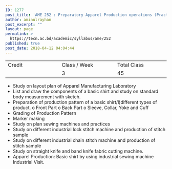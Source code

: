 ```yaml
---
ID: 1277
post_title: 'AME 252 : Preparatory Apparel Production operations (Practical)'
author: aminulrayhan
post_excerpt: ""
layout: page
permalink: >
  https://tecn.ac.bd/academic/syllabus/ame/252
published: true
post_date: 2018-04-12 04:04:44
---
```

<table width="628">
<tbody>
<tr>
<td width="208">Credit</td>
<td width="218">Class / Week</td>
<td width="201">Total Class</td>
</tr>
<tr>
<td width="208"></td>
<td width="218">3</td>
<td width="201">45</td>
</tr>
</tbody>
</table>
<ul>
 	<li>Study on layout plan of Apparel Manufacturing Laboratory</li>
 	<li>List and draw the components of a basic shirt and study on standard body measurement with sketch.</li>
 	<li>Preparation of production pattern of a basic shirt/l)different types of product. o Front Part o Back Part o Sleeve, Collar, Yoke and Cuff</li>
 	<li>Grading of Production Pattern</li>
 	<li>Marker making</li>
 	<li>Study on plan sewing machines and practices</li>
 	<li>Study on different industrial lock stitch machine and production of stitch sample</li>
 	<li>Study on different industrial chain stitch machine and production of stitch sample</li>
 	<li>Study on straight knife and band knife fabric cutting machine.</li>
 	<li>Apparel Production: Basic shirt by using industrial sewing machine Industrial Visit.</li>
</ul>